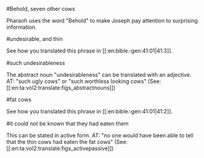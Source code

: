 #Behold, seven other cows

Pharaoh uses the word "Behold" to make Joseph pay attention to surprising information.

#undesirable, and thin

See how you translated this phrase in [[:en:bible:notes:gen:41:01|41:3]].

#such undesirableness

The abstract noun "undesirableness" can be translated with an adjective. AT: "such ugly cows" or "such worthless looking cows" (See: [[:en:ta:vol2:translate:figs_abstractnouns]])

#fat cows

See how you translated this phrase in [[:en:bible:notes:gen:41:01|41:2]].

#it could not be known that they had eaten them

This can be stated in active form. AT: "no one would have been able to tell that the thin cows had eaten the fat cows" (See: [[:en:ta:vol2:translate:figs_activepassive]])